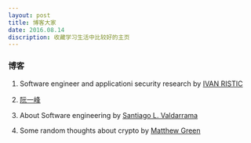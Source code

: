 ```yaml
---
layout: post
title: 博客大家
date: 2016.08.14
discription: 收藏学习生活中比较好的主页
---
```


### 博客

1. Software engineer and applicationi security research by [IVAN RISTIC](https://blog.ivanristic.com/)

2. [阮一峰](http://www.ruanyifeng.com/blog/)

3. About Software engineering by [Santiago L. Valdarrama](http://www.shiftedup.com/archive)

4. Some random thoughts about crypto by [Matthew Green](http://blog.cryptographyengineering.com/2016_08_01_archive.html)

